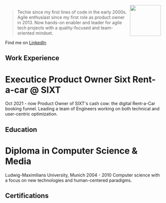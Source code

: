 <img src="https://avatars.githubusercontent.com/u/20593806" width="100" height="100" align="right" float="left">

> Techie since my first lines of code in the early 2000s. Agile enthusiast since my first role as product owner in 2013. Now hands-on enabler and leader for agile tech projects with a quality-focused and team-oriented mindset.


Find me on [LinkedIn](https://www.linkedin.com/in/jennifer-kleimaier/ "LinkedIn")



## Work Experience

# Executice Product Owner Sixt Rent-a-car @ SIXT
Oct 2021 - now
Product Owner of SIXT's cash cow: the digital Rent-a-Car booking funnel. Leading a team of Engineers working on both technical and user-centric optimization.


## Education

# Diploma in Computer Science & Media
Ludwig-Maximilians University, Munich
2004 - 2010
Computer science with a focus on new technologies and human-centered paradigms.


## Certifications

